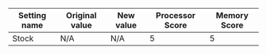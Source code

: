 | Setting name | Original value | New value | Processor Score | Memory Score |
| ------------ | -------------- | --------- | --------------- | ------------ |
| Stock        | N/A            | N/A       | 5               | 5            |
